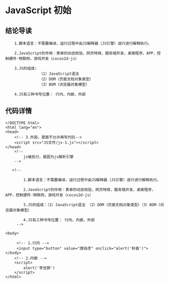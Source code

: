 # JavaScript 初始

## 结论导读  

        1.脚本语言：不需要编译，运行过程中由JS解释器（JS引擎）逐行进行解释执行。

        2.JavaScript的作用：表单的动态校验，网页特效，服务端开发，桌面程序，APP，控制硬件-物联网，游戏开发（cocos2d-js）

        3.JS的组成:
                   （1）JavaScript语法 
                   （2）DOM（页面文档对象类型）
                   （3）BOM（浏览器对象模型）

        4.JS有三种书写位置： 行内，内嵌，外部
    


## 代码详情
```
<!DOCTYPE html>
<html lang="en">
<head>
    <!-- 3.外部，里面不允许再写代码-->
    <script src="JS文件/js-1.js"></script>
</head> 
    <!-- 
        js被执行，是因为js解析引擎
    -->

   <!-- 

        1.脚本语言：不需要编译，运行过程中由JS解释器（JS引擎）逐行进行解释执行。

        2.JavaScript的作用：表单的动态校验，网页特效，服务端开发，桌面程序，APP，控制硬件-物联网，游戏开发（cocos2d-js）

        3.JS的组成：（1）JavaScript语法 （2）DOM（页面文档对象类型）（3）BOM（浏览器对象模型）

        4.JS有三种书写位置： 行内，内嵌，外部
     -->

<body>

     <!-- 1.行内 -->
     <input type="button" value="唐伯虎" onclick="alert('秋香')">
</body>
    <!-- 2.内嵌 -->
    <script>
        alert('李吉脖')
    </script>
</html>

```
